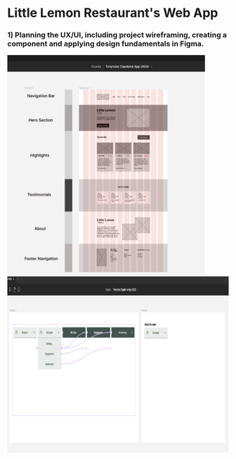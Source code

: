 # Little Lemon Restaurant's Web App

### 1) Planning the UX/UI, including project wireframing, creating a component and applying design fundamentals in Figma.

<img src="src/images/wireframe-screenshot.png" width="450" height="500" />
<img src="src/images/component-screenshot.png" width="750" height="400" />
